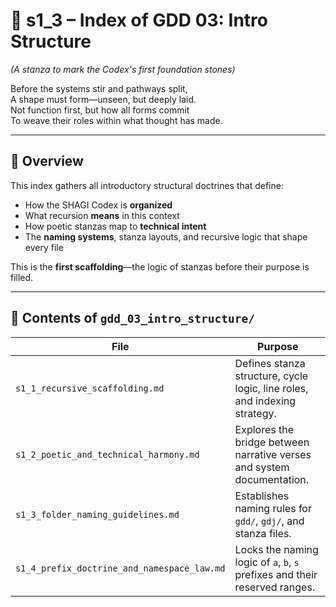 <!-- Save to: shagi_archives/gdd/gdd_01_index/s1_3_index_of_gdd_03_intro_structure.md -->

# 📘 s1_3 – Index of GDD 03: Intro Structure

*(A stanza to mark the Codex's first foundation stones)*

Before the systems stir and pathways split,  
A shape must form—unseen, but deeply laid.  
Not function first, but how all forms commit  
To weave their roles within what thought has made.  

---

## 🧭 Overview

This index gathers all introductory structural doctrines that define:

- How the SHAGI Codex is **organized**
- What recursion **means** in this context
- How poetic stanzas map to **technical intent**
- The **naming systems**, stanza layouts, and recursive logic that shape every file

This is the **first scaffolding**—the logic of stanzas before their purpose is filled.

---

## 📂 Contents of `gdd_03_intro_structure/`

| File | Purpose |
|------|---------|
| `s1_1_recursive_scaffolding.md` | Defines stanza structure, cycle logic, line roles, and indexing strategy. |
| `s1_2_poetic_and_technical_harmony.md` | Explores the bridge between narrative verses and system documentation. |
| `s1_3_folder_naming_guidelines.md` | Establishes naming rules for `gdd/`, `gdj/`, and stanza files. |
| `s1_4_prefix_doctrine_and_namespace_law.md` | Locks the naming logic of `a`, `b`, `s` prefixes and their reserved ranges. |
